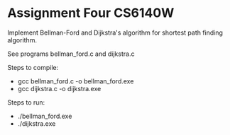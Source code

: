 # Assignment Four CS6140W
Implement Bellman-Ford and Dijkstra's algorithm for shortest path finding algorithm.

See programs bellman_ford.c and dijkstra.c

Steps to compile:
  - gcc bellman_ford.c -o bellman_ford.exe
  - gcc dijkstra.c -o dijkstra.exe

Steps to run:
  - ./bellman_ford.exe
  - ./dijkstra.exe
